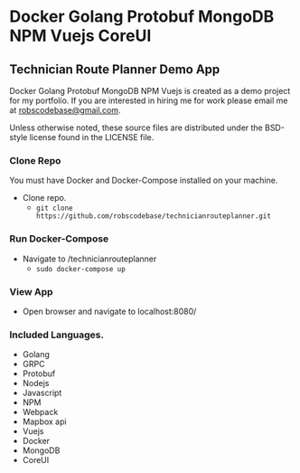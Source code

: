#  Docker Golang Protobuf MongoDB NPM Vuejs CoreUI
## Technician Route Planner Demo App

Docker Golang Protobuf MongoDB NPM Vuejs is created as a demo project for my portfolio.
If you are interested in hiring me for work please email me at robscodebase@gmail.com.

Unless otherwise noted, these source files are distributed under the
BSD-style license found in the LICENSE file.

### Clone Repo

You must have Docker and Docker-Compose installed on your machine.
* Clone repo.
  * `git clone https://github.com/robscodebase/technicianrouteplanner.git`


### Run Docker-Compose

* Navigate to /technicianrouteplanner
  * `sudo docker-compose up`

### View App

* Open browser and navigate to localhost:8080/

### Included Languages.
* Golang
* GRPC
* Protobuf
* Nodejs
* Javascript
* NPM
* Webpack
* Mapbox api
* Vuejs
* Docker
* MongoDB
* CoreUI
